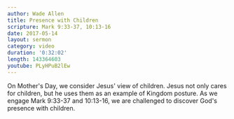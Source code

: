 ```yaml
---
author: Wade Allen
title: Presence with Children
scripture: Mark 9:33-37, 10:13-16
date: 2017-05-14
layout: sermon
category: video
duration: '0:32:02' 
length: 143364603
youtube: PLyHPuB2lEw
---
```


On Mother's Day, we consider Jesus' view of children. Jesus not only cares for children, but he uses them as an example of Kingdom posture. As we engage Mark 9:33-37 and 10:13-16, we are challenged to discover God's presence with children.
